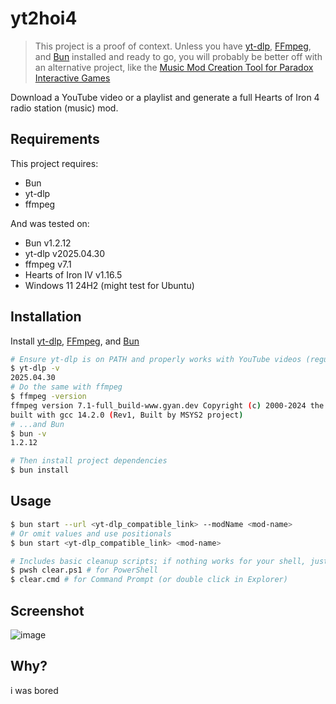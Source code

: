 # yt2hoi4

> This project is a proof of context. Unless you have [yt-dlp](https://github.com/yt-dlp/yt-dlp), [FFmpeg](https://ffmpeg.org), and [Bun](https://bun.sh) installed and ready to go, you will probably be better off with an alternative project, like the [Music Mod Creation Tool for Paradox Interactive Games](https://runite-drill.github.io/music-mod-creation-tool)

Download a YouTube video or a playlist and generate a full Hearts of Iron 4 radio station (music) mod.

## Requirements

This project requires:
- Bun
- yt-dlp
- ffmpeg

And was tested on:
- Bun v1.2.12
- yt-dlp v2025.04.30
- ffmpeg v7.1
- Hearts of Iron IV v1.16.5
- Windows 11 24H2 (might test for Ubuntu)

## Installation

Install [yt-dlp](https://github.com/yt-dlp/yt-dlp?tab=readme-ov-file#installation), [FFmpeg](https://ffmpeg.org/download.html), and [Bun](https://bun.sh)

```bash
# Ensure yt-dlp is on PATH and properly works with YouTube videos (regular yt-dlp updates recommended)
$ yt-dlp -v
2025.04.30
# Do the same with ffmpeg
$ ffmpeg -version
ffmpeg version 7.1-full_build-www.gyan.dev Copyright (c) 2000-2024 the FFmpeg developers
built with gcc 14.2.0 (Rev1, Built by MSYS2 project)
# ...and Bun
$ bun -v
1.2.12

# Then install project dependencies
$ bun install
```

## Usage

```bash
$ bun start --url <yt-dlp_compatible_link> --modName <mod-name>
# Or omit values and use positionals
$ bun start <yt-dlp_compatible_link> <mod-name>

# Includes basic cleanup scripts; if nothing works for your shell, just delete the `output` and `downloads` folders, and the `tracker.json` file
$ pwsh clear.ps1 # for PowerShell
$ clear.cmd # for Command Prompt (or double click in Explorer)
```
## Screenshot

![image](https://r2.e-z.host/553257c7-6ffa-45c8-9d1c-531ea7d264db/ds83iivs.png)

## Why?

i was bored

